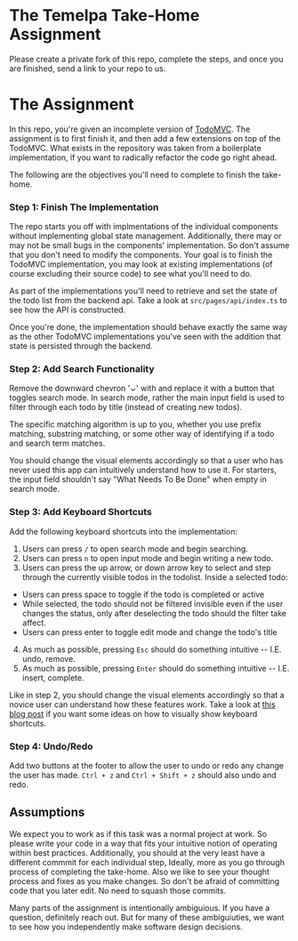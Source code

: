 # The Temelpa Take-Home Assignment

Please create a private fork of this repo, complete the steps, and once you
are finished, send a link to your repo to us.

# The Assignment

In this repo, you're given an incomplete version of
[TodoMVC](https://todomvc.com/). The assignment is to first finish
it, and then add a few extensions on top of the TodoMVC. What
exists in the repository was taken from a boilerplate implementation,
if you want to radically refactor the code go right ahead.

The following are the objectives you'll need to complete to finish the
take-home.

### Step 1: Finish The Implementation

The repo starts you off with implmentations of the individual components without
implementing global state management. Additionally, there may or may not be
small bugs in the components' implementation. So don't assume that you don't
need to modify the components. Your goal is to finish the TodoMVC implementation,
you may look at existing implementations (of course excluding their source code)
to see what you'll need to do.

As part of the implementations you'll need to retrieve and set the state of the
todo list from the backend api. Take a look at `src/pages/api/index.ts` to see how
the API is constructed.

Once you're done, the implementation should behave exactly the same way as the other
TodoMVC implementations you've seen with the addition that state is persisted through
the backend.

### Step 2: Add Search Functionality

Remove the downward chevron '⌄' with and replace it with a button that toggles
search mode. In search mode, rather the main input field is used to filter
through each todo by title (instead of creating new todos).

The specific matching algorithm is up to you, whether you use prefix matching,
substring matching, or some other way of identifying if a todo and search
term matches.

You should change the visual elements accordingly so that a user who has never
used this app can intuitively understand how to use it. For starters, the input
field shouldn't say "What Needs To Be Done" when empty in search mode.

### Step 3: Add Keyboard Shortcuts

Add the following keyboard shortcuts into the implementation:

1. Users can press `/` to open search mode and begin searching.
2. Users can press `n` to open input mode and begin writing a new todo.
3. Users can press the up arrow, or down arrow key to select and step through the
   currently visible todos in the todolist. Inside a selected todo:

- Users can press space to toggle if the todo is completed or active
- While selected, the todo should not be filtered invisible even if the user
  changes the status, only after deselecting the todo should the filter
  take affect.
- Users can press enter to toggle edit mode and change the todo's title

4. As much as possible, pressing `Esc` should do something intuitive -- I.E. undo, remove.
5. As much as possible, pressing `Enter` should do something intuitive -- I.E. insert, complete.

Like in step 2, you should change the visual elements accordingly so that a novice user
can understand how these features work. Take a look at
[this blog post](https://knock.app/blog/how-to-design-great-keyboard-shortcuts)
if you want some ideas on how to visually show keyboard shortcuts.

### Step 4: Undo/Redo

Add two buttons at the footer to allow the user to undo or redo any change the user has made. `Ctrl + z`
and `Ctrl + Shift + z` should also undo and redo.

## Assumptions

We expect you to work as if this task was a normal project at work. So please write
your code in a way that fits your intuitive notion of operating within best practices.
Additionally, you should at the very least have a different commmit for each individual step,
Ideally, more as you go through process of completing the take-home. Also we like
to see your thought process and fixes as you make changes. So don't be afraid of
committing code that you later edit. No need to squash those commits.

Many parts of the assignment is intentionally ambiguious. If you have a question, definitely
reach out. But for many of these ambiguiuties, we want to see how you independently make
software design decisions.
